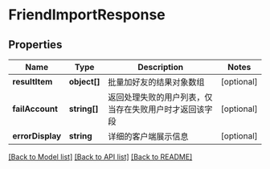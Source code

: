 # FriendImportResponse

## Properties
Name | Type | Description | Notes
------------ | ------------- | ------------- | -------------
**resultItem** | **object[]** | 批量加好友的结果对象数组 | [optional] 
**failAccount** | **string[]** | 返回处理失败的用户列表，仅当存在失败用户时才返回该字段 | [optional] 
**errorDisplay** | **string** | 详细的客户端展示信息 | [optional] 

[[Back to Model list]](../README.md#documentation-for-models) [[Back to API list]](../README.md#documentation-for-api-endpoints) [[Back to README]](../README.md)


